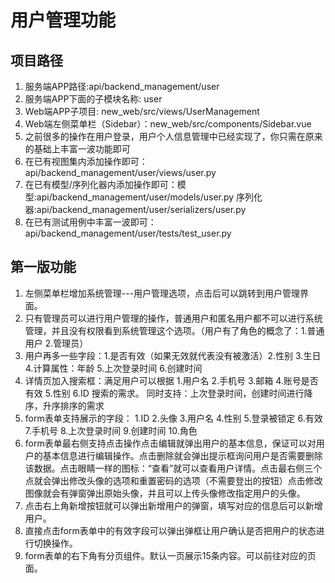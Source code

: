 # 用户管理功能

## 项目路径
1. 服务端APP路径:api/backend_management/user
2. 服务端APP下面的子模块名称: user
3. Web端APP子项目: new_web/src/views/UserManagement
4. Web端左侧菜单栏（Sidebar）：new_web/src/components/Sidebar.vue
5. 之前很多的操作在用户登录，用户个人信息管理中已经实现了，你只需在原来的基础上丰富一波功能即可
5. 在已有视图集内添加操作即可：api/backend_management/user/views/user.py
6. 在已有模型/序列化器内添加操作即可：模型:api/backend_management/user/models/user.py  序列化器:api/backend_management/user/serializers/user.py
7. 在已有测试用例中丰富一波即可：api/backend_management/user/tests/test_user.py


## 第一版功能
1. 左侧菜单栏增加系统管理---用户管理选项，点击后可以跳转到用户管理界面。
2. 只有管理员可以进行用户管理的操作，普通用户和匿名用户都不可以进行系统管理，并且没有权限看到系统管理这个选项。（用户有了角色的概念了：1.普通用户 2.管理员）
3. 用户再多一些字段：1.是否有效（如果无效就代表没有被激活）2.性别  3.生日  4.计算属性：年龄 5.上次登录时间 6.创建时间
4. 详情页加入搜索框：满足用户可以根据 1.用户名 2.手机号 3.邮箱 4.账号是否有效 5.性别 6.ID  搜索的需求。
同时支持：上次登录时间，创建时间进行降序，升序排序的需求
5. form表单支持展示的字段：
1.ID 2.头像	3.用户名 4.性别 5.登录被锁定 6.有效 7.手机号 8.上次登录时间 9.创建时间 10.角色	
6. form表单最右侧支持点击操作点击编辑就弹出用户的基本信息，保证可以对用户的基本信息进行编辑操作。点击删除就会弹出提示框询问用户是否需要删除该数据。点击眼睛一样的图标：“查看”就可以查看用户详情。点击最右侧三个点就会弹出修改头像的选项和重置密码的选项（不需要登出的按钮）点击修改图像就会有弹窗弹出原始头像，并且可以上传头像修改指定用户的头像。
7. 点击右上角新增按钮就可以弹出新增用户的弹窗，填写对应的信息后可以新增用户。
8. 直接点击form表单中的有效字段可以弹出弹框让用户确认是否把用户的状态进行切换操作。
9. form表单的右下角有分页组件。默认一页展示15条内容。可以前往对应的页面。